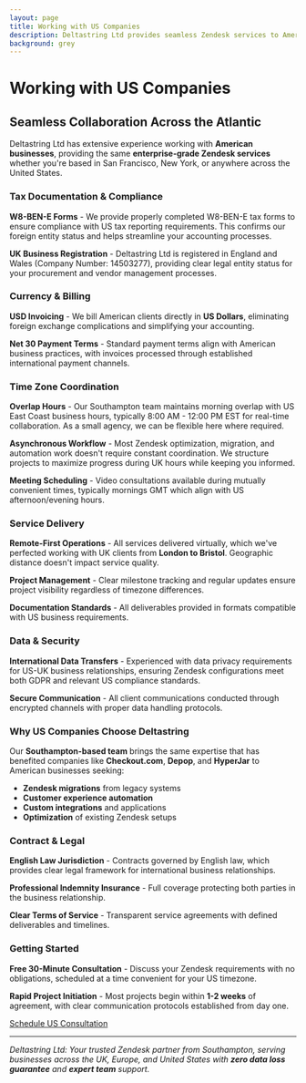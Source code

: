 ```yaml
---
layout: page
title: Working with US Companies
description: Deltastring Ltd provides seamless Zendesk services to American businesses with USD billing, W8 forms, and timezone coordination.
background: grey
---
```


# Working with US Companies

## Seamless Collaboration Across the Atlantic

Deltastring Ltd has extensive experience working with **American businesses**, providing the same **enterprise-grade Zendesk services** whether you're based in San Francisco, New York, or anywhere across the United States.

### Tax Documentation & Compliance

**W8-BEN-E Forms** - We provide properly completed W8-BEN-E tax forms to ensure compliance with US tax reporting requirements. This confirms our foreign entity status and helps streamline your accounting processes.

**UK Business Registration** - Deltastring Ltd is registered in England and Wales (Company Number: 14503277), providing clear legal entity status for your procurement and vendor management processes.

### Currency & Billing

**USD Invoicing** - We bill American clients directly in **US Dollars**, eliminating foreign exchange complications and simplifying your accounting.

**Net 30 Payment Terms** - Standard payment terms align with American business practices, with invoices processed through established international payment channels.

### Time Zone Coordination

**Overlap Hours** - Our Southampton team maintains morning overlap with US East Coast business hours, typically 8:00 AM - 12:00 PM EST for real-time collaboration. As a small agency, we can be flexible here where required.

**Asynchronous Workflow** - Most Zendesk optimization, migration, and automation work doesn't require constant coordination. We structure projects to maximize progress during UK hours while keeping you informed.

**Meeting Scheduling** - Video consultations available during mutually convenient times, typically mornings GMT which align with US afternoon/evening hours.

### Service Delivery

**Remote-First Operations** - All services delivered virtually, which we've perfected working with UK clients from **London to Bristol**. Geographic distance doesn't impact service quality.

**Project Management** - Clear milestone tracking and regular updates ensure project visibility regardless of timezone differences.

**Documentation Standards** - All deliverables provided in formats compatible with US business requirements.

### Data & Security

**International Data Transfers** - Experienced with data privacy requirements for US-UK business relationships, ensuring Zendesk configurations meet both GDPR and relevant US compliance standards.

**Secure Communication** - All client communications conducted through encrypted channels with proper data handling protocols.

### Why US Companies Choose Deltastring

Our **Southampton-based team** brings the same expertise that has benefited companies like **Checkout.com**, **Depop**, and **HyperJar** to American businesses seeking:

- **Zendesk migrations** from legacy systems
- **Customer experience automation**
- **Custom integrations** and applications
- **Optimization** of existing Zendesk setups

### Contract & Legal

**English Law Jurisdiction** - Contracts governed by English law, which provides clear legal framework for international business relationships.

**Professional Indemnity Insurance** - Full coverage protecting both parties in the business relationship.

**Clear Terms of Service** - Transparent service agreements with defined deliverables and timelines.

### Getting Started

**Free 30-Minute Consultation** - Discuss your Zendesk requirements with no obligations, scheduled at a time convenient for your US timezone.

**Rapid Project Initiation** - Most projects begin within **1-2 weeks** of agreement, with clear communication protocols established from day one.

<a class="btn btn-primary btn-xl text-uppercase" href="https://calendar.google.com/calendar/u/0/appointments/schedules/AcZssZ2vJhNy3gMyKSTnIHj3xdsAONXezmHe6_8av4SPLlfGW-znFeNqORBTDvGbfbUK4Y5Iyb44DWLf">Schedule US Consultation</a>

---

*Deltastring Ltd: Your trusted Zendesk partner from Southampton, serving businesses across the UK, Europe, and United States with **zero data loss guarantee** and **expert team** support.*